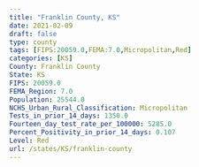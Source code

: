 ```yaml
---
title: "Franklin County, KS"
date: 2021-02-09
draft: false
type: county
tags: [FIPS:20059.0,FEMA:7.0,Micropolitan,Red]
categories: [KS]
County: Franklin County
State: KS
FIPS: 20059.0
FEMA_Region: 7.0
Population: 25544.0
NCHS_Urban_Rural_Classification: Micropolitan
Tests_in_prior_14_days: 1350.0
Fourteen_day_test_rate_per_100000: 5285.0
Percent_Positivity_in_prior_14_days: 0.107
Level: Red
url: /states/KS/franklin-county
---
```



